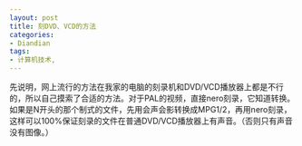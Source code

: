 ```yaml
---
layout: post
title: 刻DVD、VCD的方法
categories:
- Diandian
tags:
- 计算机技术, 
---
```

先说明，网上流行的方法在我家的电脑的刻录机和DVD/VCD播放器上都是不行的，所以自己摸索了合适的方法。对于PAL的视频，直接nero刻录，它知道转换。如果是N开头的那个制式的文件，先用会声会影转换成MPG1/2，再用nero刻录，这样可以100%保证刻录的文件在普通DVD/VCD播放器上有声音。（否则只有声音没有图像。）